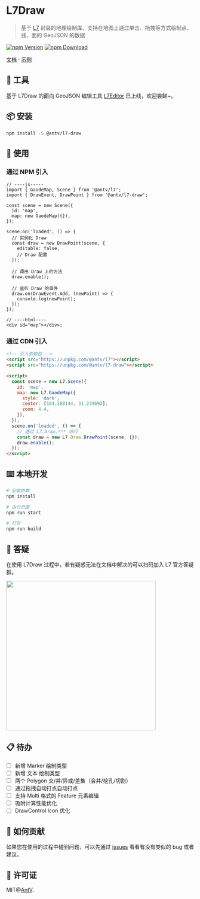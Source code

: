 # L7Draw

> 基于 [L7](https://l7.antv.vision/zh) 封装的地理绘制库，支持在地图上通过单击、拖拽等方式绘制点、线、面的 GeoJSON 的数据

[![npm Version](https://img.shields.io/npm/v/@antv/l7-draw.svg)](https://www.npmjs.com/package/@antv/l7-draw) [![npm Download](https://img.shields.io/npm/dm/@antv/l7-draw.svg)](https://www.npmjs.com/package/@antv/l7-draw)

[文档](https://antv.vision/L7Draw/docs/draw/point) · [示例](https://antv.vision/L7Draw/example/point/start)

## 🔨 工具

基于 L7Draw 的面向 GeoJSON 编辑工具 [L7Editor](https://l7editor.antv.antgroup.com/) 已上线，欢迎尝鲜~。

## 📦 安装

```bash
npm install -S @antv/l7-draw
```

## 🔨 使用

### 通过 NPM 引入

```tsx | pure
// ----js-----
import { GaodeMap, Scene } from '@antv/l7';
import { DrawEvent, DrawPoint } from '@antv/l7-draw';

const scene = new Scene({
  id: 'map',
  map: new GaodeMap({}),
});

scene.on('loaded', () => {
  // 实例化 Draw
  const draw = new DrawPoint(scene, {
    editable: false,
    // Draw 配置
  });

  // 调用 Draw 上的方法
  draw.enable();

  // 监听 Draw 的事件
  draw.on(DrawEvent.Add, (newPoint) => {
    console.log(newPoint);
  });
});

// ----html----
<div id="map"></div>;
```

### 通过 CDN 引入

```html | pure
<!-- 引入依赖包 -->
<script src="https://unpkg.com/@antv/l7"></script>
<script src="https://unpkg.com/@antv/l7-draw"></script>

<script>
  const scene = new L7.Scene({
    id: 'map',
    map: new L7.GaodeMap({
      style: 'dark',
      center: [104.288144, 31.239692],
      zoom: 4.4,
    }),
  });
  scene.on('loaded', () => {
    // 通过 L7.Draw.*** 访问
    const draw = new L7.Draw.DrawPoint(scene, {});
    draw.enable();
  });
</script>
```

## ⌨️ 本地开发

```bash
# 安装依赖
npm install

# 运行页面
npm run start

# 打包
npm run build
```

## 💬 答疑

在使用 L7Draw 过程中，若有疑惑无法在文档中解决的可以扫码加入 L7 官方答疑群。

<img src="https://mdn.alipayobjects.com/huamei_baaa7a/afts/img/A*GZGoTLCplgYAAAAAAAAAAAAADqSCAQ/original" width="400"/>

## 📋 待办

- [ ] 新增 Marker 绘制类型
- [ ] 新增 文本 绘制类型
- [ ] 两个 Polygon 交/并/异或/差集（合并/挖孔/切割）
- [ ] 通过拖拽自动打点自动打点
- [ ] 支持 Multi 格式的 Feature 元素编辑
- [ ] 吸附计算性能优化
- [ ] DrawControl Icon 优化

## 🤝 如何贡献

如果您在使用的过程中碰到问题，可以先通过 [issues](https://github.com/antvis/l7-draw/issues) 看看有没有类似的 bug 或者建议。

## 📖 许可证

MIT@[AntV](https://github.com/antvis).
